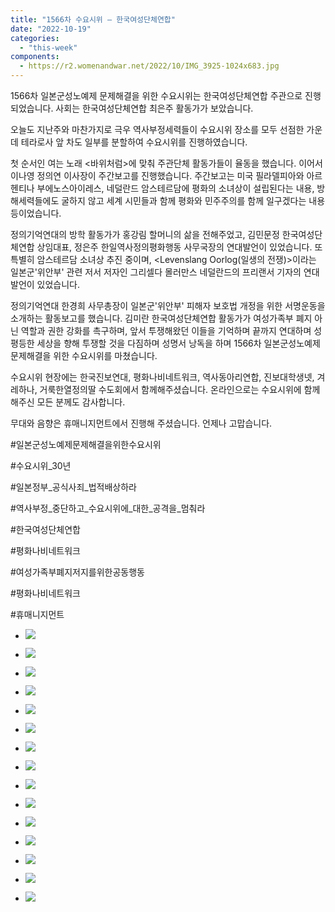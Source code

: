 ```yaml
---
title: "1566차 수요시위 – 한국여성단체연합"
date: "2022-10-19"
categories: 
  - "this-week"
components:
  - https://r2.womenandwar.net/2022/10/IMG_3925-1024x683.jpg
---
```


1566차 일본군성노예제 문제해결을 위한 수요시위는 한국여성단체연합 주관으로 진행되었습니다. 사회는 한국여성단체연합 최은주 활동가가 보았습니다.

오늘도 지난주와 마찬가지로 극우 역사부정세력들이 수요시위 장소를 모두 선점한 가운데 테라로사 앞 차도 일부를 분할하여 수요시위를 진행하였습니다.

첫 순서인 여는 노래 <바위처럼>에 맞춰 주관단체 활동가들이 율동을 했습니다. 이어서 이나영 정의연 이사장이 주간보고를 진행했습니다. 주간보고는 미국 필라델피아와 아르헨티나 부에노스아이레스, 네덜란드 암스테르담에 평화의 소녀상이 설립된다는 내용, 방해세력들에도 굴하지 않고 세계 시민들과 함께 평화와 민주주의를 함께 일구겠다는 내용 등이었습니다.

정의기억연대의 방학 활동가가 홍강림 할머니의 삶을 전해주었고, 김민문정 한국여성단체연합 상임대표, 정은주 한일역사정의평화행동 사무국장의 연대발언이 있었습니다. 또 특별히 암스테르담 소녀상 추진 중이며, <Levenslang Oorlog(일생의 전쟁)>이라는 일본군'위안부' 관련 저서 저자인 그리셀다 몰러만스 네덜란드의 프리랜서 기자의 연대발언이 있었습니다.

정의기억연대 한경희 사무총장이 일본군'위안부' 피해자 보호법 개정을 위한 서명운동을 소개하는 활동보고를 했습니다. 김미란 한국여성단체연합 활동가가 여성가족부 폐지 아닌 역할과 권한 강화를 촉구하며, 앞서 투쟁해왔던 이들을 기억하며 끝까지 연대하며 성평등한 세상을 향해 투쟁할 것을 다짐하며 성명서 낭독을 하며 1566차 일본군성노예제 문제해결을 위한 수요시위를 마쳤습니다.

수요시위 현장에는 한국진보연대, 평화나비네트워크, 역사동아리연합, 진보대학생넷, 겨레하나, 거룩한열정의딸 수도회에서 함께해주셨습니다. 온라인으로는 수요시위에 함께 해주신 모든 분께도 감사합니다.

무대와 음향은 휴매니지먼트에서 진행해 주셨습니다. 언제나 고맙습니다.

#일본군성노예제문제해결을위한수요시위

#수요시위\_30년

#일본정부\_공식사죄\_법적배상하라

#역사부정\_중단하고\_수요시위에\_대한\_공격을\_멈춰라

#한국여성단체연합

#평화나비네트워크

#여성가족부폐지저지를위한공동행동

#평화나비네트워크

#휴매니지먼트

- ![](https://r2.womenandwar.net/2022/10/IMG_3925-1024x683.jpg)
    
- ![](https://r2.womenandwar.net/2022/10/IMG_3831-1024x683.jpg)
    
- ![](https://r2.womenandwar.net/2022/10/IMG_3901-683x1024.jpg)
    
- ![](https://r2.womenandwar.net/2022/10/IMG_3913-1024x683.jpg)
    
- ![](https://r2.womenandwar.net/2022/10/IMG_3872-1024x683.jpg)
    
- ![](https://r2.womenandwar.net/2022/10/IMG_3867-1024x683.jpg)
    
- ![](https://r2.womenandwar.net/2022/10/IMG_3891-1024x683.jpg)
    
- ![](https://r2.womenandwar.net/2022/10/IMG_3860-1024x683.jpg)
    
- ![](https://r2.womenandwar.net/2022/10/IMG_3842-1024x683.jpg)
    
- ![](https://r2.womenandwar.net/2022/10/IMG_3823-683x1024.jpg)
    
- ![](https://r2.womenandwar.net/2022/10/IMG_3820-683x1024.jpg)
    
- ![](https://r2.womenandwar.net/2022/10/IMG_3903-1024x683.jpg)
    
- ![](https://r2.womenandwar.net/2022/10/IMG_3819-1024x683.jpg)
    
- ![](https://r2.womenandwar.net/2022/10/IMG_3952-1024x683.jpg)
    
- ![](https://r2.womenandwar.net/2022/10/IMG_3939-683x1024.jpg)
